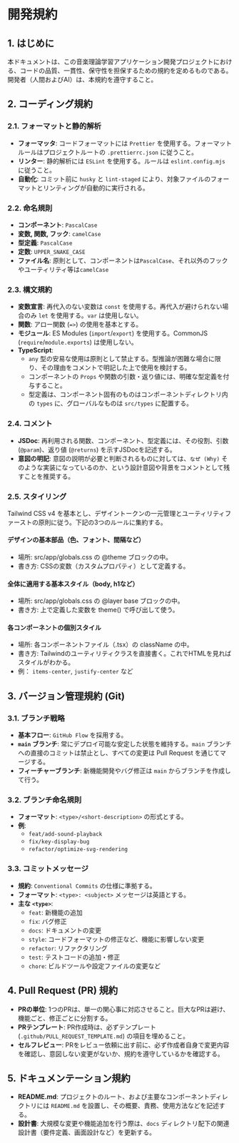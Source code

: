 # 開発規約

## 1. はじめに

本ドキュメントは、この音楽理論学習アプリケーション開発プロジェクトにおける、コードの品質、一貫性、保守性を担保するための規約を定めるものである。
開発者（人間およびAI）は、本規約を遵守すること。

## 2. コーディング規約

### 2.1. フォーマットと静的解析

- **フォーマッタ**: コードフォーマットには `Prettier` を使用する。フォーマットルールはプロジェクトルートの `.prettierrc.json` に従うこと。
- **リンター**: 静的解析には `ESLint` を使用する。ルールは `eslint.config.mjs` に従うこと。
- **自動化**: コミット前に `husky` と `lint-staged` により、対象ファイルのフォーマットとリンティングが自動的に実行される。

### 2.2. 命名規則

- **コンポーネント**: `PascalCase`
- **変数, 関数, フック**: `camelCase`
- **型定義**: `PascalCase`
- **定数**: `UPPER_SNAKE_CASE`
- **ファイル名**: 原則として、コンポーネントは`PascalCase`、それ以外のフックやユーティリティ等は`camelCase`

### 2.3. 構文規約

- **変数宣言**: 再代入のない変数は `const` を使用する。再代入が避けられない場合のみ `let` を使用する。`var` は使用しない。
- **関数**: アロー関数 (`=>`) の使用を基本とする。
- **モジュール**: ES Modules (`import`/`export`) を使用する。CommonJS (`require`/`module.exports`) は使用しない。
- **TypeScript**:
    - `any` 型の安易な使用は原則として禁止する。型推論が困難な場合に限り、その理由をコメントで明記した上で使用を検討する。
    - コンポーネントの `Props` や関数の引数・返り値には、明確な型定義を付与すること。
    - 型定義は、コンポーネント固有のものはコンポーネントディレクトリ内の `types` に、グローバルなものは `src/types` に配置する。

### 2.4. コメント

- **JSDoc**: 再利用される関数、コンポーネント、型定義には、その役割、引数 (`@param`)、返り値 (`@returns`) を示すJSDocを記述する。
- **意図の明記**: 意図の説明が必要と判断されるものに対しては、`なぜ (Why)` そのような実装になっているのか、という設計意図や背景をコメントとして残すことを推奨する。

### 2.5. スタイリング
Tailwind CSS v4 を基本とし、デザイントークンの一元管理とユーティリティファーストの原則に従う。下記の3つのルールに集約する。

#### デザインの基本部品（色、フォント、間隔など）
- 場所: src/app/globals.css の @theme ブロックの中。
- 書き方: CSSの変数（カスタムプロパティ）として定義する。

#### 全体に適用する基本スタイル（body, h1など）
- 場所: src/app/globals.css の @layer base ブロックの中。
- 書き方: 上で定義した変数を theme() で呼び出して使う。

#### 各コンポーネントの個別スタイル
- 場所: 各コンポーネントファイル（.tsx）の className の中。
- 書き方: Tailwindのユーティリティクラスを直接書く。これでHTMLを見ればスタイルがわかる。
- 例： `items-center`, `justify-center` など

## 3. バージョン管理規約 (Git)

### 3.1. ブランチ戦略

- **基本フロー**: `GitHub Flow` を採用する。
- **`main` ブランチ**: 常にデプロイ可能な安定した状態を維持する。`main` ブランチへの直接のコミットは禁止とし、すべての変更は Pull Request を通じてマージする。
- **フィーチャーブランチ**: 新機能開発やバグ修正は `main` からブランチを作成して行う。

### 3.2. ブランチ命名規則

- **フォーマット**: `<type>/<short-description>` の形式とする。
- **例**:
    - `feat/add-sound-playback`
    - `fix/key-display-bug`
    - `refactor/optimize-svg-rendering`

### 3.3. コミットメッセージ

- **規約**: `Conventional Commits` の仕様に準拠する。
- **フォーマット**: `<type>: <subject>` メッセージは英語とする。
- **主な `<type>`**:
    - `feat`: 新機能の追加
    - `fix`: バグ修正
    - `docs`: ドキュメントの変更
    - `style`: コードフォーマットの修正など、機能に影響しない変更
    - `refactor`: リファクタリング
    - `test`: テストコードの追加・修正
    - `chore`: ビルドツールや設定ファイルの変更など

## 4. Pull Request (PR) 規約

- **PRの単位**: 1つのPRは、単一の関心事に対応させること。巨大なPRは避け、機能ごと、修正ごとに分割する。
- **PRテンプレート**: PR作成時は、必ずテンプレート (`.github/PULL_REQUEST_TEMPLATE.md`) の項目を埋めること。
- **セルフレビュー**: PRをレビュー依頼に出す前に、必ず作成者自身で変更内容を確認し、意図しない変更がないか、規約を遵守しているかを確認する。

## 5. ドキュメンテーション規約

- **README.md**: プロジェクトのルート、および主要なコンポーネントディレクトリには `README.md` を設置し、その概要、責務、使用方法などを記述する。
- **設計書**: 大規模な変更や機能追加を行う際は、`docs` ディレクトリ配下の関連設計書（要件定義、画面設計など）を更新する。